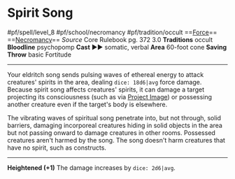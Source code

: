 # Spirit Song
#pf/spell/level_8 #pf/school/necromancy #pf/tradition/occult
==[Force](../../../Traits/Force.md)== ==[Necromancy](../../../Traits/Necromancy.md)==
*Source* Core Rulebook pg. 372 3.0
**Traditions** occult
**Bloodline** psychopomp
**Cast** ►► somatic, verbal
**Area** 60-foot cone
**Saving Throw** basic Fortitude

---
Your eldritch song sends pulsing waves of ethereal energy to attack creatures' spirits in the area, dealing `dice: 18d6|avg` force damage. Because spirit song affects creatures' spirits, it can damage a target projecting its consciousness (such as via [Project Image](../Level%207/Project%20Image.md)) or possessing another creature even if the target's body is elsewhere.

The vibrating waves of spiritual song penetrate into, but not through, solid barriers, damaging incorporeal creatures hiding in solid objects in the area but not passing onward to damage creatures in other rooms. Possessed creatures aren't harmed by the song. The song doesn't harm creatures that have no spirit, such as constructs.

<hr>

**Heightened (+1)** The damage increases by `dice: 2d6|avg`.
